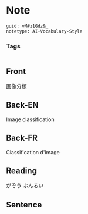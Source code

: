 # Note
```
guid: vM#z1Gdz&_
notetype: AI-Vocabulary-Style
```

### Tags
```
```

## Front
画像分類

## Back-EN
Image classification

## Back-FR
Classification d'image

## Reading
がぞう ぶんるい

## Sentence

